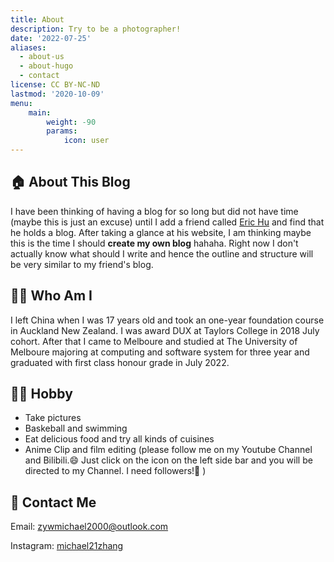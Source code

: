 ```yaml
---
title: About
description: Try to be a photographer!
date: '2022-07-25'
aliases:
  - about-us
  - about-hugo
  - contact
license: CC BY-NC-ND
lastmod: '2020-10-09'
menu:
    main: 
        weight: -90
        params:
            icon: user
---
```

## 🏠 About This Blog
I have been thinking of having a blog for so long but did not have time (maybe this is just an excuse) until I add a friend called [Eric Hu](https://ericrzhu.com/) and find that he holds a blog. After taking a glance at his website, I am thinking maybe this is the time I should **create my own blog** hahaha. Right now I don't actually know what should I write and hence the outline and structure will be very similar to my friend's blog.

## 👨‍🔬 Who Am I
I left China when I was 17 years old and took an one-year foundation course in Auckland New Zealand. I was award DUX at Taylors College in 2018 July cohort. After that I came to Melboure and studied at The University of Melboure majoring at computing and software system for three year and graduated with first class honour grade in July 2022.

## 🏊‍♂️ Hobby

* Take pictures
* Baskeball and swimming
* Eat delicious food and try all kinds of cuisines
* Anime Clip and film editing (please follow me on my Youtube Channel and Bilibili.😄 Just click on the icon on the left side bar and you will be directed to my Channel. I need followers!🤣 )

## 📮 Contact Me

Email: zywmichael2000@outlook.com

Instagram: [michael21zhang](https://www.instagram.com/michael21zhang)
